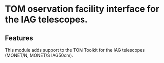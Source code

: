 # TOM oservation facility interface for the IAG telescopes.

## Features
This module adds support to the TOM Toolkit for the IAG telescopes (MONET/N, MONET/S IAG50cm).

